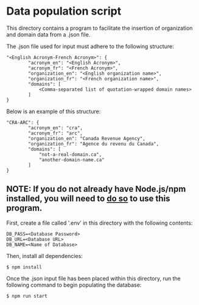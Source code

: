 # Data population script

This directory contains a program to facilitate the insertion of organization and domain data from a .json file.

The .json file used for input must adhere to the following structure:

```
"<English Acronym-French Acronym>": {
        "acronym_en": "<English Acronym>",
        "acronym_fr": "<French Acronym>",
        "organization_en": "<English organization name>",
        "organization_fr": "<French organization name>",
        "domains": [
            <Comma-separated list of quotation-wrapped domain names>
        ]
}
```

Below is an example of this structure:

```
"CRA-ARC": {
        "acronym_en": "cra",
        "acronym_fr": "arc",
        "organization_en": "Canada Revenue Agency",
        "organization_fr": "Agence du revenu du Canada",
        "domains": [
            "not-a-real-domain.ca",
            "another-domain-name.ca"
        ]
}
```

## NOTE: If you do not already have Node.js/npm installed, you will need to [do so](https://docs.npmjs.com/downloading-and-installing-node-js-and-npm) to use this program.

First, create a file called '.env' in this directory with the following contents:

```
DB_PASS=<Database Password>
DB_URL=<Database URL>
DB_NAME=<Name of Database>
```


Then, install all dependencies:

```
$ npm install
```


Once the .json input file has been placed within this directory, run the following command to begin populating the database:

```
$ npm run start
```

